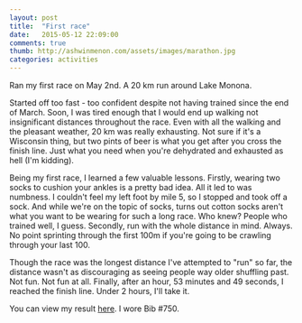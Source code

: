 ```yaml
---
layout: post
title:  "First race"
date:   2015-05-12 22:09:00
comments: true
thumb: http://ashwinmenon.com/assets/images/marathon.jpg
categories: activities
---
```


Ran my first race on May 2nd. A 20 km run around Lake Monona.

Started off too fast - too confident despite not having trained since the end of March. Soon, I was tired enough that I would end up walking not insignificant distances throughout the race. Even with all the walking and the pleasant weather, 20 km was really exhausting. Not sure if it's a Wisconsin thing, but two pints of beer is what you get after you cross the finish line. Just what you need when you're dehydrated and exhausted as hell (I'm kidding).

Being my first race, I learned a few valuable lessons. Firstly, wearing two socks to cushion your ankles is a pretty bad idea. All it led to was numbness. I couldn't feel my left foot by mile 5, so I stopped and took off a sock. And while we're on the topic of socks, turns out cotton socks aren't what you want to be wearing for such a long race. Who knew? People who trained well, I guess. Secondly, run with the whole distance in mind. Always. No point sprinting through the first 100m if you're going to be crawling through your last 100.

Though the race was the longest distance I've attempted to "run" so far, the distance wasn't as discouraging as seeing people way older shuffling past. Not fun. Not fun at all. Finally, after an hour, 53 minutes and 49 seconds, I reached the finish line. Under 2 hours, I'll take it.

You can view my result [here](http://www.onlineraceresults.com/event/view_event.php?event_id=15247). I wore Bib #750.
